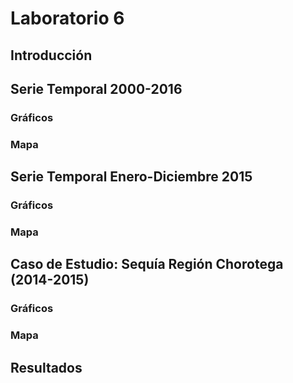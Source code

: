 # Laboratorio 6

## Introducción

## Serie Temporal 2000-2016
### Gráficos

### Mapa

## Serie Temporal Enero-Diciembre 2015
### Gráficos
### Mapa

## Caso de Estudio: Sequía Región Chorotega (2014-2015)
### Gráficos
### Mapa

## Resultados
